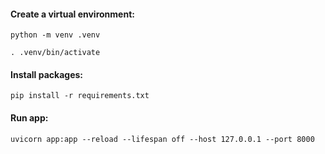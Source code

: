 #### Create a virtual environment:

`python -m venv .venv`

`. .venv/bin/activate`

#### Install packages:

`pip install -r requirements.txt`

#### Run app:

`uvicorn app:app --reload --lifespan off --host 127.0.0.1 --port 8000`
